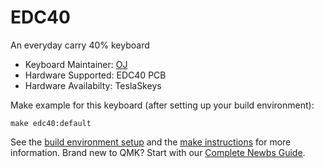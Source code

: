 # EDC40

An everyday carry 40% keyboard

* Keyboard Maintainer: [OJ](https://github.com/ojthetiny)
* Hardware Supported: EDC40 PCB
* Hardware Availabilty: TeslaSkeys

Make example for this keyboard (after setting up your build environment):

    make edc40:default

See the [build environment setup](https://docs.qmk.fm/#/getting_started_build_tools) and the [make instructions](https://docs.qmk.fm/#/getting_started_make_guide) for more information. Brand new to QMK? Start with our [Complete Newbs Guide](https://docs.qmk.fm/#/newbs).
